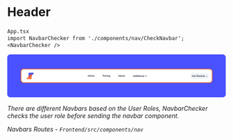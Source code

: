 # Header

```
App.tsx
import NavbarChecker from './components/nav/CheckNavbar';
<NavbarChecker />
```

![Header](../imgs/Components/Header.png)

*There are different Navbars based on the User Roles, NavbarChecker checks the user role before sending the navbar component.*

*Navbars Routes - `Frontend/src/components/nav`*
